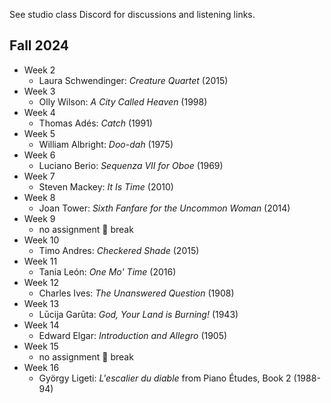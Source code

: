 See studio class Discord for discussions and listening links. 

## Fall 2024

- Week 2
	- Laura Schwendinger: _Creature Quartet_ (2015)
- Week 3
    - Olly Wilson: _A City Called Heaven_ (1998) 
- Week 4
	- Thomas Adés: _Catch_ (1991)
- Week 5
	- William Albright: _Doo-dah_ (1975)
- Week 6
	- Luciano Berio: _Sequenza VII for Oboe_ (1969)
- Week 7
	- Steven Mackey: _It Is Time_ (2010)
- Week 8
	- Joan Tower: _Sixth Fanfare for the Uncommon Woman_ (2014)
- Week 9
	- no assignment 🍂 break
- Week 10
	- Timo Andres: _Checkered Shade_ (2015)
- Week 11
	- Tania León: _One Mo' Time_ (2016)
- Week 12
	- Charles Ives: _The Unanswered Question_ (1908)
- Week 13
	- Lūcija Garūta: _God, Your Land is Burning!_ (1943)
- Week 14
	- Edward Elgar: _Introduction and Allegro_ (1905)
- Week 15
	- no assignment 🦃 break
- Week 16
	- György Ligeti: _L'escalier du diable_ from Piano Études, Book 2 (1988-94)